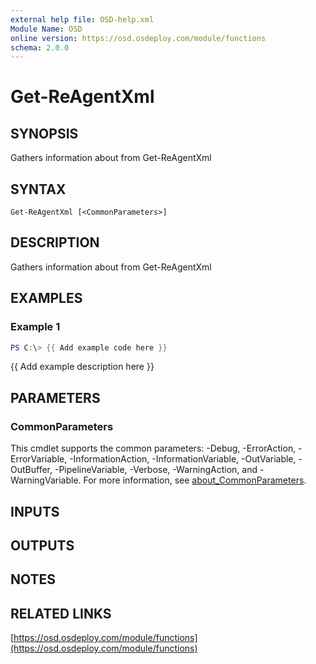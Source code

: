 ```yaml
---
external help file: OSD-help.xml
Module Name: OSD
online version: https://osd.osdeploy.com/module/functions
schema: 2.0.0
---
```


# Get-ReAgentXml

## SYNOPSIS
Gathers information about from Get-ReAgentXml

## SYNTAX

```
Get-ReAgentXml [<CommonParameters>]
```

## DESCRIPTION
Gathers information about from Get-ReAgentXml

## EXAMPLES

### Example 1
```powershell
PS C:\> {{ Add example code here }}
```

{{ Add example description here }}

## PARAMETERS

### CommonParameters
This cmdlet supports the common parameters: -Debug, -ErrorAction, -ErrorVariable, -InformationAction, -InformationVariable, -OutVariable, -OutBuffer, -PipelineVariable, -Verbose, -WarningAction, and -WarningVariable. For more information, see [about_CommonParameters](http://go.microsoft.com/fwlink/?LinkID=113216).

## INPUTS

## OUTPUTS

## NOTES

## RELATED LINKS

[https://osd.osdeploy.com/module/functions](https://osd.osdeploy.com/module/functions)

